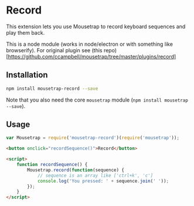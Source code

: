 # Record

This extension lets you use Mousetrap to record keyboard sequences and play them back.

This is a node module (works in node/electron or with something like browserify). For original plugin see (this repo)[https://github.com/ccampbell/mousetrap/tree/master/plugins/record]

## Installation

```bash
npm install mousetrap-record --save
```

Note that you also need the core `mousetrap` module (`npm install mousetrap --save`).

## Usage

```javascript
var Mousetrap = require('mousetrap-record')(require('mousetrap'));
```

```html
<button onclick="recordSequence()">Record</button>

<script>
    function recordSequence() {
        Mousetrap.record(function(sequence) {
            // sequence is an array like ['ctrl+k', 'c']
            console.log('You pressed: ' + sequence.join(' '));
        });
    }
</script>
```